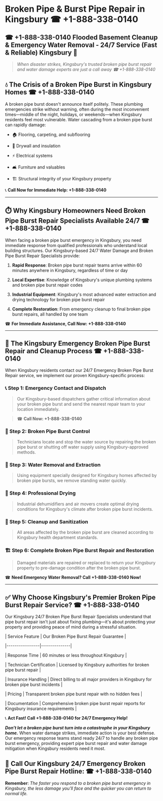 # Broken Pipe & Burst Pipe Repair in Kingsbury ☎ +1-888-338-0140  
## ☎ +1-888-338-0140 Flooded Basement Cleanup & Emergency Water Removal - 24/7 Service (Fast & Reliable) Kingsbury 🚨  

> *When disaster strikes, Kingsbury's trusted broken pipe burst repair and water damage experts are just a call away ☎ +1-888-338-0140*  

## 💧 The Crisis of a Broken Pipe Burst in Kingsbury Homes ☎ +1-888-338-0140  

A broken pipe burst doesn't announce itself politely. These plumbing emergencies strike without warning, often during the most inconvenient times—middle of the night, holidays, or weekends—when Kingsbury residents feel most vulnerable. Water cascading from a broken pipe burst can rapidly damage:  

* 🏠 Flooring, carpeting, and subflooring  
* 🧱 Drywall and insulation  
* ⚡ Electrical systems  
* 🛋️ Furniture and valuables  
* 🏗️ Structural integrity of your Kingsbury property  

📞 **Call Now for Immediate Help: +1-888-338-0140**  

---  

## ⏱️ Why Kingsbury Homeowners Need Broken Pipe Burst Repair Specialists Available 24/7 ☎ +1-888-338-0140  

When facing a broken pipe burst emergency in Kingsbury, you need immediate response from qualified professionals who understand local building structures. Our Kingsbury-based 24/7 Water Damage and Broken Pipe Burst Repair Specialists provide:  

1. **Rapid Response**: Broken pipe burst repair teams arrive within 60 minutes anywhere in Kingsbury, regardless of time or day  
2. **Local Expertise**: Knowledge of Kingsbury's unique plumbing systems and broken pipe burst repair codes  
3. **Industrial Equipment**: Kingsbury's most advanced water extraction and drying technology for broken pipe burst repair  
4. **Complete Restoration**: From emergency cleanup to final broken pipe burst repairs, all handled by one team  

☎ **For Immediate Assistance, Call Now: +1-888-338-0140**  

---  

## 🔧 The Kingsbury Emergency Broken Pipe Burst Repair and Cleanup Process ☎ +1-888-338-0140  

When Kingsbury residents contact our 24/7 Emergency Broken Pipe Burst Repair service, we implement our proven Kingsbury-specific process:  

### 📞 Step 1: Emergency Contact and Dispatch  
> Our Kingsbury-based dispatchers gather critical information about your broken pipe burst and send the nearest repair team to your location immediately.  
> ☎ **Call Now: +1-888-338-0140**  

### 🚿 Step 2: Broken Pipe Burst Control  
> Technicians locate and stop the water source by repairing the broken pipe burst or shutting off water supply using Kingsbury-approved methods.  

### 🌊 Step 3: Water Removal and Extraction  
> Using equipment specially designed for Kingsbury homes affected by broken pipe bursts, we remove standing water quickly.  

### 💨 Step 4: Professional Drying  
> Industrial dehumidifiers and air movers create optimal drying conditions for Kingsbury's climate after broken pipe burst incidents.  

### 🧼 Step 5: Cleanup and Sanitization  
> All areas affected by the broken pipe burst are cleaned according to Kingsbury health department standards.  

### 🏗️ Step 6: Complete Broken Pipe Burst Repair and Restoration  
> Damaged materials are repaired or replaced to return your Kingsbury property to pre-damage condition after the broken pipe burst.  

☎ **Need Emergency Water Removal? Call +1-888-338-0140 Now!**  

---  

## ✅ Why Choose Kingsbury's Premier Broken Pipe Burst Repair Service? ☎ +1-888-338-0140  

Our Kingsbury 24/7 Broken Pipe Burst Repair Specialists understand that pipe burst repair isn't just about fixing plumbing—it's about protecting your property and providing peace of mind during a stressful situation.  

| Service Feature | Our Broken Pipe Burst Repair Guarantee |  
|-----------------|---------------|  
| Response Time | 60 minutes or less throughout Kingsbury |  
| Technician Certification | Licensed by Kingsbury authorities for broken pipe burst repair |  
| Insurance Handling | Direct billing to all major providers in Kingsbury for broken pipe burst incidents |  
| Pricing | Transparent broken pipe burst repair with no hidden fees |  
| Documentation | Comprehensive broken pipe burst repair reports for Kingsbury insurance requirements |  

📞 **Act Fast! Call +1-888-338-0140 for 24/7 Emergency Help!**  

***Don't let a broken pipe burst turn into a catastrophe in your Kingsbury home.*** When water damage strikes, immediate action is your best defense. Our emergency response teams stand ready 24/7 to handle any broken pipe burst emergency, providing expert pipe burst repair and water damage mitigation when Kingsbury residents need it most.  

## 📱 Call Our Kingsbury 24/7 Emergency Broken Pipe Burst Repair Hotline: ☎ +1-888-338-0140  

**Remember**: *The faster you respond to a broken pipe burst emergency in Kingsbury, the less damage you'll face and the quicker you can return to normal life.*